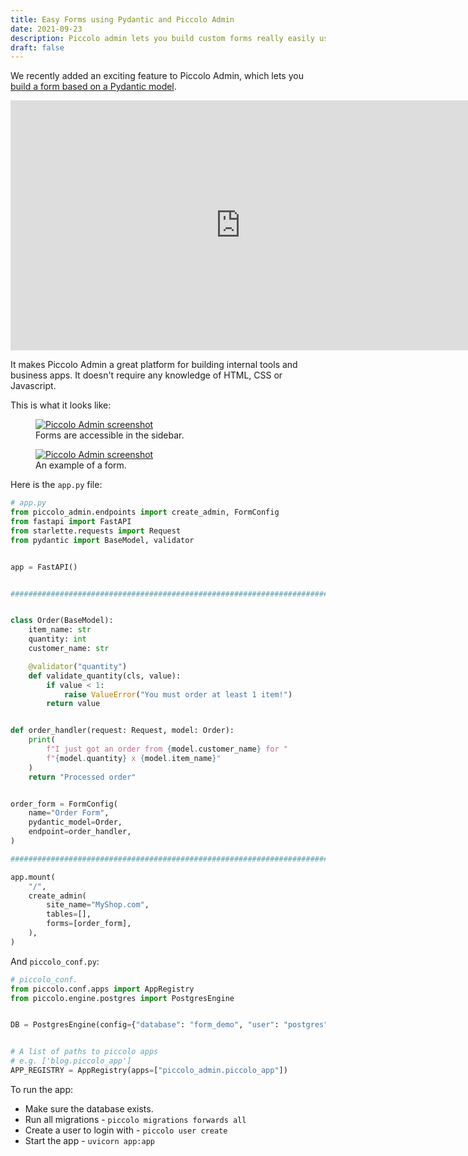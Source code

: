 ```yaml
---
title: Easy Forms using Pydantic and Piccolo Admin
date: 2021-09-23
description: Piccolo admin lets you build custom forms really easily using Pydantic, without having to write HTML, CSS, or Javascript.
draft: false
---
```


We recently added an exciting feature to Piccolo Admin, which lets you [build a form based on a Pydantic model](https://piccolo-admin.readthedocs.io/en/latest/custom_forms/index.html).

<iframe width="735" height="400" src="https://www.youtube.com/embed/xGdZDmGMkaU" title="YouTube video player" frameborder="0" allow="accelerometer; autoplay; clipboard-write; encrypted-media; gyroscope; picture-in-picture" allowfullscreen></iframe>

It makes Piccolo Admin a great platform for building internal tools and business apps. It doesn't require any knowledge of HTML, CSS or Javascript.

This is what it looks like:

<figure>
    <a href="#" class="lightbox">
        <img src="/images/blog/easy-forms-using-pydantic-and-piccolo-admin/screenshot_sidebar.jpg" alt="Piccolo Admin screenshot" />
    </a>
    <figcaption>Forms are accessible in the sidebar.</figcaption>
</figure>

<figure>
    <a href="#" class="lightbox">
        <img src="/images/blog/easy-forms-using-pydantic-and-piccolo-admin/screenshot_form.jpg" alt="Piccolo Admin screenshot" />
    </a>
    <figcaption>An example of a form.</figcaption>
</figure>

Here is the `app.py` file:

```python
# app.py
from piccolo_admin.endpoints import create_admin, FormConfig
from fastapi import FastAPI
from starlette.requests import Request
from pydantic import BaseModel, validator


app = FastAPI()


################################################################################


class Order(BaseModel):
    item_name: str
    quantity: int
    customer_name: str

    @validator("quantity")
    def validate_quantity(cls, value):
        if value < 1:
            raise ValueError("You must order at least 1 item!")
        return value


def order_handler(request: Request, model: Order):
    print(
        f"I just got an order from {model.customer_name} for "
        f"{model.quantity} x {model.item_name}"
    )
    return "Processed order"


order_form = FormConfig(
    name="Order Form",
    pydantic_model=Order,
    endpoint=order_handler,
)

################################################################################

app.mount(
    "/",
    create_admin(
        site_name="MyShop.com",
        tables=[],
        forms=[order_form],
    ),
)
```

And `piccolo_conf.py`:

```python
# piccolo_conf.
from piccolo.conf.apps import AppRegistry
from piccolo.engine.postgres import PostgresEngine


DB = PostgresEngine(config={"database": "form_demo", "user": "postgres"})


# A list of paths to piccolo apps
# e.g. ['blog.piccolo_app']
APP_REGISTRY = AppRegistry(apps=["piccolo_admin.piccolo_app"])
```

To run the app:

- Make sure the database exists.
- Run all migrations - `piccolo migrations forwards all`
- Create a user to login with - `piccolo user create`
- Start the app - `uvicorn app:app`
